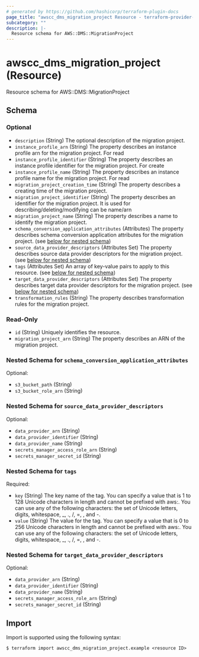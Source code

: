 ```yaml
---
# generated by https://github.com/hashicorp/terraform-plugin-docs
page_title: "awscc_dms_migration_project Resource - terraform-provider-awscc"
subcategory: ""
description: |-
  Resource schema for AWS::DMS::MigrationProject
---
```


# awscc_dms_migration_project (Resource)

Resource schema for AWS::DMS::MigrationProject



<!-- schema generated by tfplugindocs -->
## Schema

### Optional

- `description` (String) The optional description of the migration project.
- `instance_profile_arn` (String) The property describes an instance profile arn for the migration project. For read
- `instance_profile_identifier` (String) The property describes an instance profile identifier for the migration project. For create
- `instance_profile_name` (String) The property describes an instance profile name for the migration project. For read
- `migration_project_creation_time` (String) The property describes a creating time of the migration project.
- `migration_project_identifier` (String) The property describes an identifier for the migration project. It is used for describing/deleting/modifying can be name/arn
- `migration_project_name` (String) The property describes a name to identify the migration project.
- `schema_conversion_application_attributes` (Attributes) The property describes schema conversion application attributes for the migration project. (see [below for nested schema](#nestedatt--schema_conversion_application_attributes))
- `source_data_provider_descriptors` (Attributes Set) The property describes source data provider descriptors for the migration project. (see [below for nested schema](#nestedatt--source_data_provider_descriptors))
- `tags` (Attributes Set) An array of key-value pairs to apply to this resource. (see [below for nested schema](#nestedatt--tags))
- `target_data_provider_descriptors` (Attributes Set) The property describes target data provider descriptors for the migration project. (see [below for nested schema](#nestedatt--target_data_provider_descriptors))
- `transformation_rules` (String) The property describes transformation rules for the migration project.

### Read-Only

- `id` (String) Uniquely identifies the resource.
- `migration_project_arn` (String) The property describes an ARN of the migration project.

<a id="nestedatt--schema_conversion_application_attributes"></a>
### Nested Schema for `schema_conversion_application_attributes`

Optional:

- `s3_bucket_path` (String)
- `s3_bucket_role_arn` (String)


<a id="nestedatt--source_data_provider_descriptors"></a>
### Nested Schema for `source_data_provider_descriptors`

Optional:

- `data_provider_arn` (String)
- `data_provider_identifier` (String)
- `data_provider_name` (String)
- `secrets_manager_access_role_arn` (String)
- `secrets_manager_secret_id` (String)


<a id="nestedatt--tags"></a>
### Nested Schema for `tags`

Required:

- `key` (String) The key name of the tag. You can specify a value that is 1 to 128 Unicode characters in length and cannot be prefixed with aws:. You can use any of the following characters: the set of Unicode letters, digits, whitespace, _, ., /, =, , and -.
- `value` (String) The value for the tag. You can specify a value that is 0 to 256 Unicode characters in length and cannot be prefixed with aws:. You can use any of the following characters: the set of Unicode letters, digits, whitespace, _, ., /, =, , and -.


<a id="nestedatt--target_data_provider_descriptors"></a>
### Nested Schema for `target_data_provider_descriptors`

Optional:

- `data_provider_arn` (String)
- `data_provider_identifier` (String)
- `data_provider_name` (String)
- `secrets_manager_access_role_arn` (String)
- `secrets_manager_secret_id` (String)

## Import

Import is supported using the following syntax:

```shell
$ terraform import awscc_dms_migration_project.example <resource ID>
```
